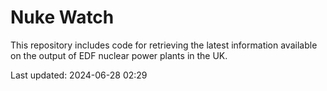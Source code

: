 # Nuke Watch

This repository includes code for retrieving the latest information available on the output of EDF nuclear power plants in the UK.

Last updated: 2024-06-28 02:29